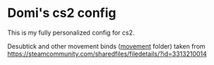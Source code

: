 # Domi's cs2 config
This is my fully personalized config for cs2.

Desubtick and other movement binds ([movement](movement/) folder) taken from https://steamcommunity.com/sharedfiles/filedetails/?id=3313210014
